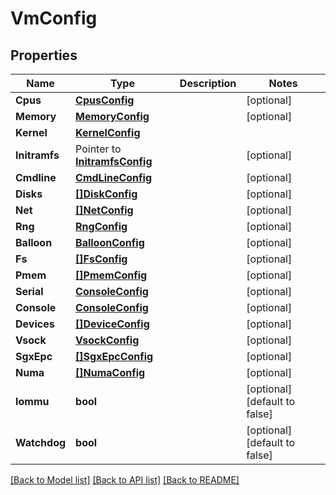 # VmConfig

## Properties

Name | Type | Description | Notes
------------ | ------------- | ------------- | -------------
**Cpus** | [**CpusConfig**](CpusConfig.md) |  | [optional] 
**Memory** | [**MemoryConfig**](MemoryConfig.md) |  | [optional] 
**Kernel** | [**KernelConfig**](KernelConfig.md) |  | 
**Initramfs** | Pointer to [**InitramfsConfig**](InitramfsConfig.md) |  | [optional] 
**Cmdline** | [**CmdLineConfig**](CmdLineConfig.md) |  | [optional] 
**Disks** | [**[]DiskConfig**](DiskConfig.md) |  | [optional] 
**Net** | [**[]NetConfig**](NetConfig.md) |  | [optional] 
**Rng** | [**RngConfig**](RngConfig.md) |  | [optional] 
**Balloon** | [**BalloonConfig**](BalloonConfig.md) |  | [optional] 
**Fs** | [**[]FsConfig**](FsConfig.md) |  | [optional] 
**Pmem** | [**[]PmemConfig**](PmemConfig.md) |  | [optional] 
**Serial** | [**ConsoleConfig**](ConsoleConfig.md) |  | [optional] 
**Console** | [**ConsoleConfig**](ConsoleConfig.md) |  | [optional] 
**Devices** | [**[]DeviceConfig**](DeviceConfig.md) |  | [optional] 
**Vsock** | [**VsockConfig**](VsockConfig.md) |  | [optional] 
**SgxEpc** | [**[]SgxEpcConfig**](SgxEpcConfig.md) |  | [optional] 
**Numa** | [**[]NumaConfig**](NumaConfig.md) |  | [optional] 
**Iommu** | **bool** |  | [optional] [default to false]
**Watchdog** | **bool** |  | [optional] [default to false]

[[Back to Model list]](../README.md#documentation-for-models) [[Back to API list]](../README.md#documentation-for-api-endpoints) [[Back to README]](../README.md)


